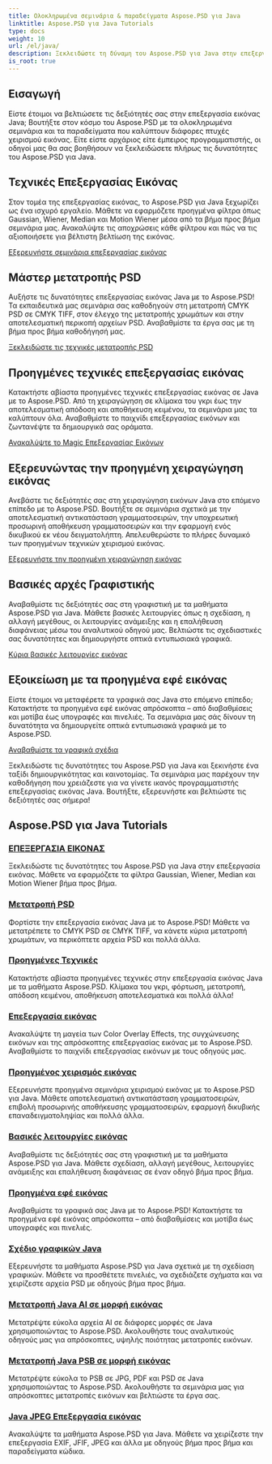```yaml
---
title: Ολοκληρωμένα σεμινάρια & παραδείγματα Aspose.PSD για Java
linktitle: Aspose.PSD για Java Tutorials
type: docs
weight: 10
url: /el/java/
description: Ξεκλειδώστε τη δύναμη του Aspose.PSD για Java στην επεξεργασία εικόνας! Κύρια φίλτρα όπως το Gaussian, το Wiener, το Median και το Motion Wiener με οδηγίες βήμα προς βήμα.
is_root: true
---
```


## Εισαγωγή

Είστε έτοιμοι να βελτιώσετε τις δεξιότητές σας στην επεξεργασία εικόνας Java; Βουτήξτε στον κόσμο του Aspose.PSD με τα ολοκληρωμένα σεμινάρια και τα παραδείγματα που καλύπτουν διάφορες πτυχές χειρισμού εικόνας. Είτε είστε αρχάριος είτε έμπειρος προγραμματιστής, οι οδηγοί μας θα σας βοηθήσουν να ξεκλειδώσετε πλήρως τις δυνατότητες του Aspose.PSD για Java.

## Τεχνικές Επεξεργασίας Εικόνας

Στον τομέα της επεξεργασίας εικόνας, το Aspose.PSD για Java ξεχωρίζει ως ένα ισχυρό εργαλείο. Μάθετε να εφαρμόζετε προηγμένα φίλτρα όπως Gaussian, Wiener, Median και Motion Wiener μέσα από τα βήμα προς βήμα σεμινάρια μας. Ανακαλύψτε τις αποχρώσεις κάθε φίλτρου και πώς να τις αξιοποιήσετε για βέλτιστη βελτίωση της εικόνας.

[Εξερευνήστε σεμινάρια επεξεργασίας εικόνας](./image-processing/)

## Μάστερ μετατροπής PSD

Αυξήστε τις δυνατότητες επεξεργασίας εικόνας Java με το Aspose.PSD! Τα εκπαιδευτικά μας σεμινάρια σας καθοδηγούν στη μετατροπή CMYK PSD σε CMYK TIFF, στον έλεγχο της μετατροπής χρωμάτων και στην αποτελεσματική περικοπή αρχείων PSD. Αναβαθμίστε τα έργα σας με τη βήμα προς βήμα καθοδήγησή μας.

[Ξεκλειδώστε τις τεχνικές μετατροπής PSD](./psd-conversion/)

## Προηγμένες τεχνικές επεξεργασίας εικόνας

Κατακτήστε αβίαστα προηγμένες τεχνικές επεξεργασίας εικόνας σε Java με το Aspose.PSD. Από τη χειραγώγηση σε κλίμακα του γκρι έως την αποτελεσματική απόδοση και αποθήκευση κειμένου, τα σεμινάρια μας τα καλύπτουν όλα. Αναβαθμίστε το παιχνίδι επεξεργασίας εικόνων και ζωντανέψτε τα δημιουργικά σας οράματα.

[Ανακαλύψτε το Magic Επεξεργασίας Εικόνων](./image-editing/)

## Εξερευνώντας την προηγμένη χειραγώγηση εικόνας

Ανεβάστε τις δεξιότητές σας στη χειραγώγηση εικόνων Java στο επόμενο επίπεδο με το Aspose.PSD. Βουτήξτε σε σεμινάρια σχετικά με την αποτελεσματική αντικατάσταση γραμματοσειρών, την υποχρεωτική προσωρινή αποθήκευση γραμματοσειρών και την εφαρμογή ενός δικυβικού εκ νέου δειγματολήπτη. Απελευθερώστε το πλήρες δυναμικό των προηγμένων τεχνικών χειρισμού εικόνας.

[Εξερευνήστε την προηγμένη χειραγώγηση εικόνας](./advanced-image-manipulation/)

## Βασικές αρχές Γραφιστικής

Αναβαθμίστε τις δεξιότητές σας στη γραφιστική με τα μαθήματα Aspose.PSD για Java. Μάθετε βασικές λειτουργίες όπως η σχεδίαση, η αλλαγή μεγέθους, οι λειτουργίες ανάμειξης και η επαλήθευση διαφάνειας μέσω του αναλυτικού οδηγού μας. Βελτιώστε τις σχεδιαστικές σας δυνατότητες και δημιουργήστε οπτικά εντυπωσιακά γραφικά.

[Κύρια βασικές λειτουργίες εικόνας](./basic-image-operations/)

## Εξοικείωση με τα προηγμένα εφέ εικόνας

Είστε έτοιμοι να μεταφέρετε τα γραφικά σας Java στο επόμενο επίπεδο; Κατακτήστε τα προηγμένα εφέ εικόνας απρόσκοπτα – από διαβαθμίσεις και μοτίβα έως υπογραφές και πινελιές. Τα σεμινάρια μας σάς δίνουν τη δυνατότητα να δημιουργείτε οπτικά εντυπωσιακά γραφικά με το Aspose.PSD.

[Αναβαθμίστε τα γραφικά σχέδια](./advanced-image-effects/)

Ξεκλειδώστε τις δυνατότητες του Aspose.PSD για Java και ξεκινήστε ένα ταξίδι δημιουργικότητας και καινοτομίας. Τα σεμινάρια μας παρέχουν την καθοδήγηση που χρειάζεστε για να γίνετε ικανός προγραμματιστής επεξεργασίας εικόνας Java. Βουτήξτε, εξερευνήστε και βελτιώστε τις δεξιότητές σας σήμερα!
## Aspose.PSD για Java Tutorials
### [ΕΠΕΞΕΡΓΑΣΙΑ ΕΙΚΟΝΑΣ](./image-processing/)
Ξεκλειδώστε τις δυνατότητες του Aspose.PSD για Java στην επεξεργασία εικόνας. Μάθετε να εφαρμόζετε τα φίλτρα Gaussian, Wiener, Median και Motion Wiener βήμα προς βήμα.
### [Μετατροπή PSD](./psd-conversion/)
Φορτίστε την επεξεργασία εικόνας Java με το Aspose.PSD! Μάθετε να μετατρέπετε το CMYK PSD σε CMYK TIFF, να κάνετε κύρια μετατροπή χρωμάτων, να περικόπτετε αρχεία PSD και πολλά άλλα. 
### [Προηγμένες Τεχνικές](./advanced-techniques/)
Κατακτήστε αβίαστα προηγμένες τεχνικές στην επεξεργασία εικόνας Java με τα μαθήματα Aspose.PSD. Κλίμακα του γκρι, φόρτωση, μετατροπή, απόδοση κειμένου, αποθήκευση αποτελεσματικά και πολλά άλλα!
### [Επεξεργασία εικόνας](./image-editing/)
Ανακαλύψτε τη μαγεία των Color Overlay Effects, της συγχώνευσης εικόνων και της απρόσκοπτης επεξεργασίας εικόνας με το Aspose.PSD. Αναβαθμίστε το παιχνίδι επεξεργασίας εικόνων με τους οδηγούς μας.
### [Προηγμένος χειρισμός εικόνας](./advanced-image-manipulation/)
Εξερευνήστε προηγμένα σεμινάρια χειρισμού εικόνας με το Aspose.PSD για Java. Μάθετε αποτελεσματική αντικατάσταση γραμματοσειρών, επιβολή προσωρινής αποθήκευσης γραμματοσειρών, εφαρμογή δικυβικής επαναδειγματοληψίας και πολλά άλλα.
### [Βασικές λειτουργίες εικόνας](./basic-image-operations/)
Αναβαθμίστε τις δεξιότητές σας στη γραφιστική με τα μαθήματα Aspose.PSD για Java. Μάθετε σχεδίαση, αλλαγή μεγέθους, λειτουργίες ανάμειξης και επαλήθευση διαφάνειας σε έναν οδηγό βήμα προς βήμα.
### [Προηγμένα εφέ εικόνας](./advanced-image-effects/)
Αναβαθμίστε τα γραφικά σας Java με το Aspose.PSD! Κατακτήστε τα προηγμένα εφέ εικόνας απρόσκοπτα – από διαβαθμίσεις και μοτίβα έως υπογραφές και πινελιές.
### [Σχέδιο γραφικών Java](./java-graphics-drawing/)
Εξερευνήστε τα μαθήματα Aspose.PSD για Java σχετικά με τη σχεδίαση γραφικών. Μάθετε να προσθέτετε πινελιές, να σχεδιάζετε σχήματα και να χειρίζεστε αρχεία PSD με οδηγούς βήμα προς βήμα.
### [Μετατροπή Java AI σε μορφή εικόνας](./java-ai-to-image-format-conversion/)
Μετατρέψτε εύκολα αρχεία AI σε διάφορες μορφές σε Java χρησιμοποιώντας το Aspose.PSD. Ακολουθήστε τους αναλυτικούς οδηγούς μας για απρόσκοπτες, υψηλής ποιότητας μετατροπές εικόνων.
### [Μετατροπή Java PSB σε μορφή εικόνας](./java-psb-to-image-format-conversion/)
Μετατρέψτε εύκολα το PSB σε JPG, PDF και PSD σε Java χρησιμοποιώντας το Aspose.PSD. Ακολουθήστε τα σεμινάρια μας για απρόσκοπτες μετατροπές εικόνων και βελτιώστε τα έργα σας.
### [Java JPEG Επεξεργασία εικόνας](./java-jpeg-image-processing/)
Ανακαλύψτε τα μαθήματα Aspose.PSD για Java. Μάθετε να χειρίζεστε την επεξεργασία EXIF, JFIF, JPEG και άλλα με οδηγούς βήμα προς βήμα και παραδείγματα κώδικα.